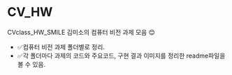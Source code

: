 # CV_HW
CVclass_HW_SMILE
김미소의 컴퓨터 비전 과제 모음 😊

+ ✅컴퓨터 비전 과제 폴더별로 정리.
+ ✅각 폴더마다 과제의 코드와 주요코드, 구현 결과 이미지를 정리한 readme파일을 볼 수 있음.
